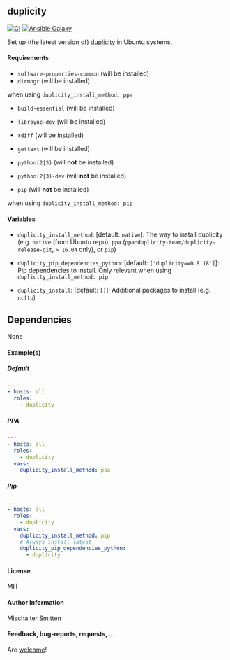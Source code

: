## duplicity

[![CI](https://github.com/Oefenweb/ansible-duplicity/workflows/CI/badge.svg)](https://github.com/Oefenweb/ansible-duplicity/actions?query=workflow%3ACI)
[![Ansible Galaxy](http://img.shields.io/badge/ansible--galaxy-duplicity-blue.svg)](https://galaxy.ansible.com/Oefenweb/duplicity)

Set up (the latest version of) [duplicity](http://duplicity.nongnu.org/) in Ubuntu systems.

#### Requirements

* `software-properties-common` (will be installed)
* `dirmngr` (will be installed)

when using `duplicity_install_method: ppa`

* `build-essential` (will be installed)
* `librsync-dev` (will be installed)
* `rdiff` (will be installed)
* `gettext` (will be installed)

* `python(2|3)` (will **not** be installed)
* `python(2|3)-dev` (will **not** be installed)
* `pip` (will **not** be installed)

when using `duplicity_install_method: pip`

#### Variables

* `duplicity_install_method`: [default: `native`]: The way to install duplicity (e.g. `native` (from Ubuntu repo), `ppa` (`ppa:duplicity-team/duplicity-release-git`, `> 16.04` only), or `pip`)

* `duplicity_pip_dependencies_python`: [default: `['duplicity==0.8.18']`]: Pip dependencies to install. Only relevant when using `duplicity_install_method: pip`

* `duplicity_install`: [default: `[]`]: Additional packages to install (e.g. `ncftp`)

## Dependencies

None

#### Example(s)

##### Default

```yaml
---
- hosts: all
  roles:
    - duplicity
```

##### PPA

```yaml
---
- hosts: all
  roles:
    - duplicity
  vars:
    duplicity_install_method: ppa
```

##### Pip

```yaml
---
- hosts: all
  roles:
    - duplicity
  vars:
    duplicity_install_method: pip
    # Always install latest
    duplicity_pip_dependencies_python:
      - duplicity
```

#### License

MIT

#### Author Information

Mischa ter Smitten

#### Feedback, bug-reports, requests, ...

Are [welcome](https://github.com/Oefenweb/ansible-duplicity/issues)!
